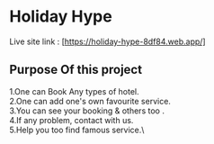 # Holiday Hype

Live site link : [https://holiday-hype-8df84.web.app/]
## Purpose Of this project 
1.One can Book Any types of hotel.\
2.One can add one's own favourite service.\
3.You can see your booking & others too .\
4.If any problem, contact with us.\
5.Help you too find famous service.\